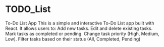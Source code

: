 # TODO_List
To-Do List App  This is a simple and interactive To-Do List app built with React. It allows users to:  Add new tasks. Edit and delete existing tasks. Mark tasks as completed or pending. Change task priority (High, Medium, Low). Filter tasks based on their status (All, Completed, Pending)
